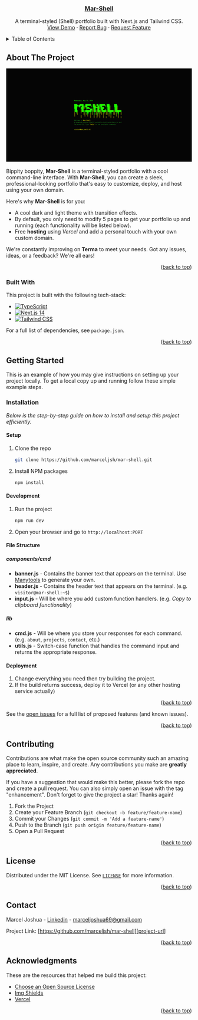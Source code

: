 <a id="readme-top"></a>

<!--
*** Thanks for checking out the Best-README-Template. If you have a suggestion
*** that would make this better, please fork the repo and create a pull request
*** or simply open an issue with the tag "enhancement".
*** Don't forget to give the project a star!
*** Thanks again! Now go create something AMAZING! :D
-->

<!-- PROJECT SHIELDS -->
<!--
*** I'm using markdown "reference style" links for readability.
*** Reference links are enclosed in brackets [ ] instead of parentheses ( ).
*** See the bottom of this document for the declaration of the reference variables
*** for contributors-url, forks-url, etc. This is an optional, concise syntax you may use.
*** https://www.markdownguide.org/basic-syntax/#reference-style-links
-->

<!-- PROJECT LOGO -->
<br />
<div align="center">
  <a href="https://github.com/marceljsh/mar-shell">
    <h3 align="center">Mar-Shell</h3>
  </a>

  <p align="center">
    A terminal-styled (Shell) portfolio built with Next.js and Tailwind CSS.
    <br />
    <a href="https://marshell.vercel.app">View Demo</a>
    ·
    <a href="https://github.com/marceljsh/mar-shell/issues/new?labels=bug&template=bug-report---.md">Report Bug</a>
    ·
    <a href="https://github.com/marceljsh/mar-shell/issues/new?labels=enhancement&template=feature-request---.md">Request Feature</a>
  </p>
</div>

<!-- TABLE OF CONTENTS -->
<details>
  <summary>Table of Contents</summary>
  <ol>
    <li>
      <a href="#about-the-project">About The Project</a>
      <ul>
        <li><a href="#built-with">Built With</a></li>
      </ul>
    </li>
    <li>
      <a href="#getting-started">Getting Started</a>
      <ul>
        <li><a href="#installation">Installation</a></li>
      </ul>
    </li>
    <li><a href="#usage">Usage</a></li>
    <li><a href="#roadmap">Roadmap</a></li>
    <li><a href="#contributing">Contributing</a></li>
    <li><a href="#license">License</a></li>
    <li><a href="#contact">Contact</a></li>
    <li><a href="#acknowledgments">Acknowledgments</a></li>
  </ol>
</details>

<!-- ABOUT THE PROJECT -->

## About The Project

[![Product Name Screen Shot][product-preview]][product-url]

Bippity boppity, **Mar-Shell** is a terminal-styled portfolio with a cool command-line interface. With **Mar-Shell**, you can create a sleek, professional-looking portfolio that's easy to customize, deploy, and host using your own domain.

Here's why **Mar-Shell** is for you:

- A cool dark and light theme with transition effects.
- By default, you only need to modify 5 pages to get your portfolio up and running (each functionality will be listed below).
- Free **hosting** using _Vercel_ and add a personal touch with your own custom domain.

We're constantly improving on **Terma** to meet your needs. Got any issues, ideas, or a feedback? We're all ears!

<p align="right">(<a href="#readme-top">back to top</a>)</p>

### Built With

This project is built with the following tech-stack:

- [![TypeScript][typescript-shield]][typescript-url]
- [![Next.js 14][nextjs-shield]][nextjs-url]
- [![Tailwind CSS][tailwind-shield]][tailwind-url]

For a full list of dependencies, see `package.json`.

<p align="right">(<a href="#readme-top">back to top</a>)</p>

<!-- GETTING STARTED -->

## Getting Started

This is an example of how you may give instructions on setting up your project locally.
To get a local copy up and running follow these simple example steps.

### Installation

_Below is the step-by-step guide on how to install and setup this project efficiently._

#### Setup

1. Clone the repo
   ```sh
   git clone https://github.com/marceljsh/mar-shell.git
   ```
2. Install NPM packages
   ```sh
   npm install
   ```

#### Development

1. Run the project
   ```sh
   npm run dev
   ```
2. Open your browser and go to `http://localhost:PORT`

#### File Structure

##### components/cmd

- **banner.js** - Contains the banner text that appears on the terminal. Use [Manytools][manytools-url] to generate your own.
- **header.js** - Contains the header text that appears on the terminal. (e.g. `visitor@mar-shell:~$`)
- **input.js** - Will be where you add custom function handlers. (e.g. _Copy to clipboard functionality_)

##### lib

- **cmd.js** - Will be where you store your responses for each command. (e.g. `about`, `projects`, `contact`, etc.)
- **utils.js** - Switch-case function that handles the command input and returns the appropriate response.

#### Deployment

1. Change everything you need then try building the project.
2. If the build returns success, deploy it to Vercel (or any other hosting service actually)

<p align="right">(<a href="#readme-top">back to top</a>)</p>

See the [open issues][issues-url] for a full list of proposed features (and known issues).

<p align="right">(<a href="#readme-top">back to top</a>)</p>

<!-- CONTRIBUTING -->

## Contributing

Contributions are what make the open source community such an amazing place to learn, inspire, and create. Any contributions you make are **greatly appreciated**.

If you have a suggestion that would make this better, please fork the repo and create a pull request. You can also simply open an issue with the tag "enhancement".
Don't forget to give the project a star! Thanks again!

1. Fork the Project
2. Create your Feature Branch (`git checkout -b feature/feature-name`)
3. Commit your Changes (`git commit -m 'Add a feature-name'`)
4. Push to the Branch (`git push origin feature/feature-name`)
5. Open a Pull Request

<p align="right">(<a href="#readme-top">back to top</a>)</p>

<!-- LICENSE -->

## License

Distributed under the MIT License. See [`LICENSE`][license-url] for more information.

<p align="right">(<a href="#readme-top">back to top</a>)</p>

<!-- CONTACT -->

## Contact

Marcel Joshua - [Linkedin][linkedin-url] - [marceljoshua69@gmail.com][send-email]

Project Link: [https://github.com/marceljsh/mar-shell][project-url]

<p align="right">(<a href="#readme-top">back to top</a>)</p>

<!-- ACKNOWLEDGMENTS -->

## Acknowledgments

These are the resources that helped me build this project:

- [Choose an Open Source License][choosealicense-url]
- [Img Shields][shield-source]
- [Vercel][vercel-url]

<p align="right">(<a href="#readme-top">back to top</a>)</p>

[choosealicense-url]: https://choosealicense.com/
[issues-url]: https://github.com/marceljsh/mar-shell/issues
[license-url]: https://github.com/marceljsh/mar-shell/blob/main/LICENSE
[linkedin-url]: https://linkedin.com/in/marceljsh
[manytools-url]: https://manytools.org/hacker-tools/ascii-banner/
[nextjs-shield]: https://img.shields.io/badge/next.js-000000?style=for-the-badge&logo=nextdotjs&logoColor=white
[nextjs-url]: https://nextjs.org/
[product-preview]: public/preview.png
[product-url]: https://marshell.vercel.app/
[project-url]: https://github.com/marceljsh/mar-shell
[send-email]: mailto:marceljoshua69@gmail.com
[shield-source]: https://shields.io/
[tailwind-shield]: https://img.shields.io/badge/Tailwind-0769AD?style=for-the-badge&logo=tailwindcss&logoColor=white
[tailwind-url]: https://tailwindcss.com/
[typescript-shield]: https://shields.io/badge/TypeScript-3178C6?style=for-the-badge&logo=TypeScript&logoColor=white
[typescript-url]: https://www.typescriptlang.org/
[vercel-url]: https://vercel.com/
